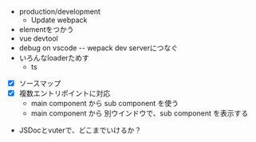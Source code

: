 - production/development
  - Update webpack
- elementをつかう
- vue devtool
- debug on vscode
  --  wepack dev serverにつなぐ
- いろんなloaderためす
  - ts
- [x] ソースマップ
- [x] 複数エントリポイントに対応
  - main component から sub component を使う
  - main component から 別ウインドウで、sub component を表示する
- JSDocとvuterで、どこまでいけるか？

